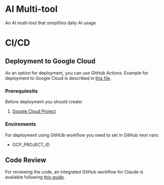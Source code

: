 # AI Multi-tool
An AI multi-tool that simplifies daily AI usage

# CI/CD 
## Deployment to Google Cloud
As an option for deployment, you can use GitHub Actions. 
Example for deployment to Google Cloud is described in [this file](./.github/workflows/google.yml).

### Prerequiesits
Before deployment you should create:
1. [Google Cloud Project](https://cloud.google.com/resource-manager/docs/creating-managing-projects)

### Enviroments
For deployment using GitHUb workflow you need to set in GitHub next vars:
- GCP_PROJECT_ID

## Code Review
For reviewing the code, an integrated GitHub workflow for Claude is available following [this guide](https://docs.anthropic.com/en/docs/claude-code/github-actions).